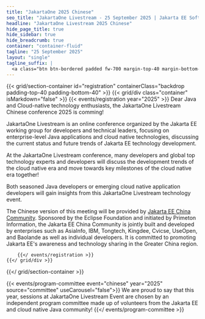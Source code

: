 ```yaml
---
title: "JakartaOne 2025 Chinese"
seo_title: "JakartaOne Livestream - 25 September 2025 | Jakarta EE Software | Cloud Native"
headline: "JakartaOne Livestream 2025 Chinese"
hide_page_title: true
hide_sidebar: true
hide_breadcrumb: true
container: "container-fluid"
tagline: "25 September 2025"
layout: "single"
tagline_suffix: |
  <a class="btn btn-bordered padded fw-700 margin-top-40 margin-bottom-50" href="https://www.wjx.top/vm/PpoMMM3.aspx">REGISTER</a>
---
```


<!-- Registration section -->

{{< grid/section-container id="registration" containerClass="backdrop padding-top-40 padding-bottom-40" >}}
{{< grid/div class="container" isMarkdown="false" >}}
{{< events/registration year="2025" >}}
Dear Java and Cloud-native technology enthusiasts, the JakartaOne Livestream Chinese conference 2025 is comming!

JakartaOne Livestream is an online conference organized by the Jakarta EE working group for developers and technical leaders, focusing on enterprise-level Java applications and cloud native technologies, discussing the current status and future trends of Jakarta EE technology development.

At the JakartaOne Livestream conference, many developers and global top technology experts and developers will discuss the development trends of the cloud native era and move towards key milestones of the cloud native era together!

Both seasoned Java developers or emerging cloud native application developers will gain insights from this JakartaOne Livestream technology event.

The Chinese version of this meeting will be provided by [Jakarta EE China Community](https://jakarta.ee/zh/community/china/). Sponsored by the Eclipse Foundation and initiated by Primeton Information, the Jakarta EE China Community is jointly built and developed by enterprises such as AsiaInfo, IBM, Tongtech, Kingdee, Cvicse, UseOpen, and Baolande as well as individual developers. It is committed to promoting Jakarta EE's awareness and technology sharing in the Greater China region.

        {{</ events/registration >}}
    {{</ grid/div >}}
{{</ grid/section-container >}}

<!-- Agenda section 
{{< grid/section-container class="alt" id="plan-of-the-day" containerClass="backdrop padding-bottom-40 padding-top-40" >}}
{{< grid/div class="container" isMarkdown="false" >}}
{{< events/agenda event="chinese" year="2025" >}}
{{</ grid/div >}}
{{</ grid/section-container >}}
{{< bootstrap/modal id="eclipsefdn-modal-event-session" >}} -->

<!-- Committee section -->
{{< events/program-committee event="chinese" year="2025"  source="committee" useCarousel="false">}}
We are proud to say that this year, sessions at JakartaOne Livestream Event are
chosen by an independent program committee made up of volunteers from the
Jakarta EE and cloud native Java community!
{{</ events/program-committee >}}
